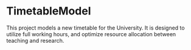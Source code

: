 # TimetableModel


This project models a new timetable for the University.  It is designed to utilize full working hours, and optimize resource allocation between teaching and research.
